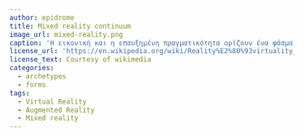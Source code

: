 ```yaml
---
author: epidrome
title: Mixed reality continuum
image_url: mixed-reality.png
caption: 'Η εικονική και η επαυξημένη πραγματικότητα ορίζουν ένα φάσμα από εφαρμογές με διαφορετικό βαθμό επαύξησης ή εικονικότητας, στα οποία αναφερόμαστε συνολικά ως μικτή πραγματικότητα, έτσι ώστε να μπορούμε να κάνουμε πάντα σαφές ποιο είναι το μίγμα ή σε ποιό σημείο του φάσματος βρίσκεται μια εφαρμογή'
license_url: 'https://en.wikipedia.org/wiki/Reality%E2%80%93virtuality_continuum'
license_text: Courtesy of wikimedia
categories:
  - archetypes
  - forms
tags:
  - Virtual Reality
  - Augmented Reality
  - Mixed reality
---
```

